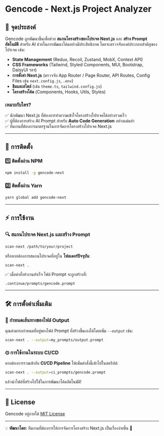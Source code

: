 # Gencode - Next.js Project Analyzer

## 📌 จุดประสงค์
Gencode ถูกพัฒนาขึ้นเพื่อช่วย **สแกนโครงสร้างของโปรเจค Next.js** และ **สร้าง Prompt อัตโนมัติ** สำหรับ AI ช่วยในการพัฒนาโค้ดอย่างมีประสิทธิภาพ โดยจะตรวจจับองค์ประกอบสำคัญของโปรเจค เช่น:

- **State Management** (Redux, Recoil, Zustand, MobX, Context API)
- **CSS Frameworks** (Tailwind, Styled Components, MUI, Bootstrap, DaisyUI ฯลฯ)
- **การตั้งค่า Next.js** (ตรวจจับ App Router / Page Router, API Routes, Config Files เช่น `next.config.js`, `.env`)
- **ธีมและสไตล์** (เช่น `theme.ts`, `tailwind.config.js`)
- **โครงสร้างโค้ด** (Components, Hooks, Utils, Styles)

### เหมาะกับใคร?
✅ นักพัฒนา Next.js ที่ต้องการทำความเข้าใจโครงสร้างโปรเจคได้อย่างรวดเร็ว  
✅ ผู้ที่ต้องการสร้าง AI Prompt สำหรับ **Auto Code Generation** อย่างแม่นยำ  
✅ ทีมงานที่ต้องการมาตรฐานในการจัดการโครงสร้างโปรเจค Next.js  

---

## 🚀 การติดตั้ง

### 1️⃣ **ติดตั้งผ่าน NPM**
```sh
npm install -g gencode-next
```

### 2️⃣ **ติดตั้งผ่าน Yarn**
```sh
yarn global add gencode-next
```

---

## ⚡ การใช้งาน

### 🔍 **สแกนโปรเจค Next.js และสร้าง Prompt**
```sh
scan-next /path/to/your/project
```
หรือหากต้องการสแกนโปรเจคที่อยู่ใน **โฟลเดอร์ปัจจุบัน**:
```sh
scan-next .
```

✅ เมื่อคำสั่งทำงานสำเร็จ ไฟล์ Prompt จะถูกสร้างที่:  
```
.continue/prompts/gencode.prompt
```

---

## 🛠️ การตั้งค่าเพิ่มเติม

### 🔧 **กำหนดเส้นทางของไฟล์ Output**
คุณสามารถกำหนดที่อยู่ของไฟล์ Prompt ที่สร้างขึ้นเองได้โดยเพิ่ม `--output` เช่น:
```sh
scan-next . --output=my_prompts/output.prompt
```

### ⚙ **การใช้งานในระบบ CI/CD**
หากต้องการรวมเข้ากับ **CI/CD Pipeline** ให้เพิ่มคำสั่งนี้เข้าไปในสคริปต์:
```sh
scan-next . --output=ci_prompts/gencode.prompt
```
แล้วนำไฟล์ที่สร้างไปใช้ในการพัฒนาโค้ดอัตโนมัติ!

---

## 📜 License
Gencode อยู่ภายใต้ [MIT License](LICENSE)

---

💡 **พัฒนาโดย:** ทีมงานที่ต้องการให้การจัดการโครงสร้าง Next.js เป็นเรื่องง่ายขึ้น 🎯